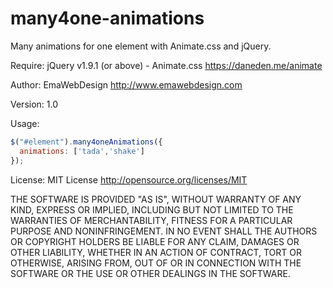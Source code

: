 many4one-animations
===================

Many animations for one element with Animate.css and jQuery.

Require: jQuery v1.9.1 (or above) - Animate.css https://daneden.me/animate

Author: EmaWebDesign http://www.emawebdesign.com

Version: 1.0

Usage: 

`````javascript
$("#element").many4oneAnimations({  
  animations: ['tada','shake'] 
});
`````

License: MIT License http://opensource.org/licenses/MIT

THE SOFTWARE IS PROVIDED "AS IS", WITHOUT WARRANTY OF ANY KIND, EXPRESS OR
IMPLIED, INCLUDING BUT NOT LIMITED TO THE WARRANTIES OF MERCHANTABILITY,
FITNESS FOR A PARTICULAR PURPOSE AND NONINFRINGEMENT. IN NO EVENT SHALL THE
AUTHORS OR COPYRIGHT HOLDERS BE LIABLE FOR ANY CLAIM, DAMAGES OR OTHER
LIABILITY, WHETHER IN AN ACTION OF CONTRACT, TORT OR OTHERWISE, ARISING FROM,
OUT OF OR IN CONNECTION WITH THE SOFTWARE OR THE USE OR OTHER DEALINGS IN
THE SOFTWARE.
